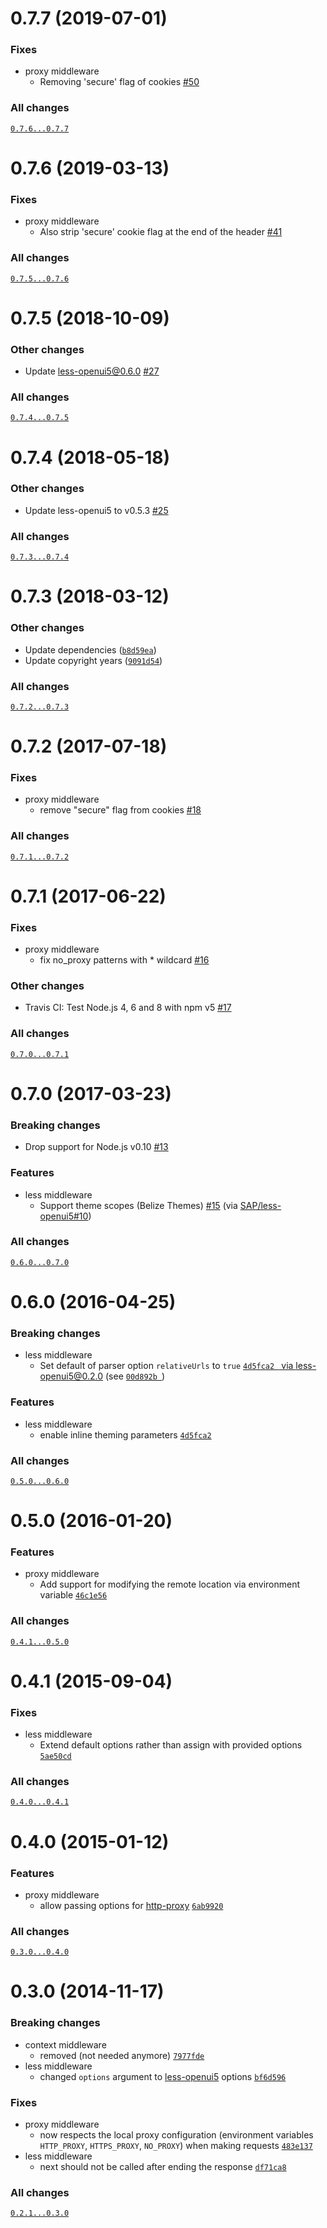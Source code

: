 # 0.7.7 (2019-07-01)

### Fixes
- proxy middleware
  - Removing 'secure' flag of cookies [#50](https://github.com/SAP/connect-openui5/pull/50)

### All changes
[`0.7.6...0.7.7`](https://github.com/SAP/connect-openui5/compare/0.7.6...0.7.7)


# 0.7.6 (2019-03-13)

### Fixes
- proxy middleware
  - Also strip 'secure' cookie flag at the end of the header [#41](https://github.com/SAP/connect-openui5/pull/41)

### All changes
[`0.7.5...0.7.6`](https://github.com/SAP/connect-openui5/compare/0.7.5...0.7.6)


# 0.7.5 (2018-10-09)

### Other changes
- Update less-openui5@0.6.0 [#27](https://github.com/SAP/connect-openui5/pull/27)

### All changes
[`0.7.4...0.7.5`](https://github.com/SAP/connect-openui5/compare/0.7.4...0.7.5)


# 0.7.4 (2018-05-18)

### Other changes
- Update less-openui5 to v0.5.3 [#25](https://github.com/SAP/connect-openui5/pull/25)

### All changes
[`0.7.3...0.7.4`](https://github.com/SAP/connect-openui5/compare/0.7.3...0.7.4)


# 0.7.3 (2018-03-12)

### Other changes
- Update dependencies ([`b8d59ea`](https://github.com/SAP/connect-openui5/commit/b8d59ea8cd1e2db46b5c5f0117f02ed40aa1a097))
- Update copyright years ([`9091d54`](https://github.com/SAP/connect-openui5/commit/9091d5459126a6080a03b5db360c31d9d30c2665))

### All changes
[`0.7.2...0.7.3`](https://github.com/SAP/connect-openui5/compare/0.7.2...0.7.3)


# 0.7.2 (2017-07-18)

### Fixes
- proxy middleware
  - remove "secure" flag from cookies [#18](https://github.com/SAP/connect-openui5/pull/18)

### All changes
[`0.7.1...0.7.2`](https://github.com/SAP/connect-openui5/compare/0.7.1...0.7.2)


# 0.7.1 (2017-06-22)

### Fixes
- proxy middleware
  - fix no_proxy patterns with * wildcard [#16](https://github.com/SAP/connect-openui5/pull/16)

### Other changes
- Travis CI: Test Node.js 4, 6 and 8 with npm v5 [#17](https://github.com/SAP/connect-openui5/pull/17)

### All changes
[`0.7.0...0.7.1`](https://github.com/SAP/connect-openui5/compare/0.7.0...0.7.1)


# 0.7.0 (2017-03-23)

### Breaking changes
- Drop support for Node.js v0.10 [#13](https://github.com/SAP/connect-openui5/pull/13)

### Features
- less middleware
  - Support theme scopes (Belize Themes) [#15](https://github.com/SAP/connect-openui5/pull/15) (via [SAP/less-openui5#10](https://github.com/SAP/less-openui5/pull/10))

### All changes
[`0.6.0...0.7.0`](https://github.com/SAP/connect-openui5/compare/0.6.0...0.7.0)


# 0.6.0 (2016-04-25)

### Breaking changes
- less middleware
  - Set default of parser option `relativeUrls` to `true` [`4d5fca2 ` via less-openui5@0.2.0](https://github.com/SAP/connect-openui5/commit/4d5fca25954049eec4af53c8bd12c54d6ad020aa) (see [`00d892b `](https://github.com/SAP/less-openui5/commit/00d892b95c8c0401b8a61f1b1709dfc4a68cfa26))

### Features
- less middleware
  - enable inline theming parameters [`4d5fca2`](https://github.com/SAP/connect-openui5/commit/4d5fca25954049eec4af53c8bd12c54d6ad020aa)

### All changes
[`0.5.0...0.6.0`](https://github.com/SAP/connect-openui5/compare/0.5.0...0.6.0)


# 0.5.0 (2016-01-20)

### Features
- proxy middleware
  - Add support for modifying the remote location via environment variable [`46c1e56`](https://github.com/SAP/connect-openui5/commit/46c1e56db46357fee59ee072e0c82516d5c17e9e)

### All changes
[`0.4.1...0.5.0`](https://github.com/SAP/connect-openui5/compare/0.4.1...0.5.0)


# 0.4.1 (2015-09-04)

### Fixes
- less middleware
  - Extend default options rather than assign with provided options [`5ae50cd`](https://github.com/SAP/connect-openui5/commit/5ae50cd753ef5e2a3ba2807a70877ef79b6ce433)

### All changes
[`0.4.0...0.4.1`](https://github.com/SAP/connect-openui5/compare/0.4.0...0.4.1)


# 0.4.0 (2015-01-12)

### Features
- proxy middleware
  - allow passing options for [http-proxy](https://github.com/nodejitsu/node-http-proxy#options) [`6ab9920`](https://github.com/SAP/connect-openui5/commit/6ab99201d5d2439ba55017ec8211b4dd8e5ed2a9)

### All changes
[`0.3.0...0.4.0`](https://github.com/SAP/connect-openui5/compare/0.3.0...0.4.0)


# 0.3.0 (2014-11-17)

### Breaking changes
- context middleware
  - removed (not needed anymore) [`7977fde`](https://github.com/SAP/connect-openui5/commit/7977fdeaf53a6caf9f4ef4f410bd01e13927be3c)
- less middleware
  - changed `options` argument to [less-openui5](https://github.com/SAP/less-openui5) options [`bf6d596`](https://github.com/SAP/connect-openui5/commit/bf6d596d67c5915408dc6287d15baa6a5e311c3e)

### Fixes
- proxy middleware
  - now respects the local proxy configuration (environment variables `HTTP_PROXY`, `HTTPS_PROXY`, `NO_PROXY`) when making requests [`483e137`](https://github.com/SAP/connect-openui5/commit/483e1377caa0e90e3f4be9cc8ca91b01b4581103)
- less middleware
  - next should not be called after ending the response [`df71ca8`](https://github.com/SAP/connect-openui5/commit/df71ca834247689fd13f8388cc5d16ff17edff47)

### All changes
[`0.2.1...0.3.0`](https://github.com/SAP/connect-openui5/compare/0.2.1...0.3.0)
